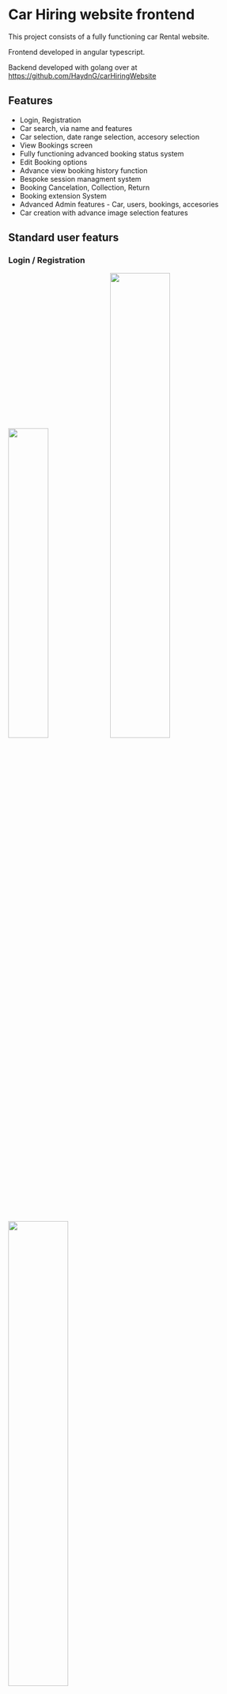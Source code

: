 # Car Hiring website frontend

This project consists of a fully functioning car Rental website.

Frontend developed in angular typescript.

Backend developed with golang over at https://github.com/HaydnG/carHiringWebsite

## Features

* Login, Registration
* Car search, via name and features
* Car selection, date range selection, accesory selection
* View Bookings screen
* Fully functioning advanced booking status system
* Edit Booking options
* Advance view booking history function
* Bespoke session managment system
* Booking Cancelation, Collection, Return
* Booking extension System
* Advanced Admin features - Car, users, bookings, accesories
* Car creation with advance image selection features


## Standard user featurs

### Login / Registration

<img src="./readme%20src/registration.png" width="40%"> <img src="./readme%20src/login%202.png" width="49%"><img src="./readme%20src/login.png" width="49%">
 <img src="./readme%20src/User%20details.png" width="95%">
### Car Search

<div>
  <img src="./readme%20src/CarSearch.gif" width="95%">
</div>

### Car Page
<div>
  <img src="./readme%20src/car%20page.png" width="48.77%">
  <img src="./readme%20src/car%20page%202.png" width="49%">
</div>

### Place Booking
<div>
  <img src="./readme%20src/create%20booking.png" width="45%">
  <img src="./readme%20src/make%20booking%20payment.png" width="53%">
</div>

### Extend Booking
<div>
  <img src="./readme%20src/extend%20booking.gif" width="33%">
  <img src="./readme%20src/extend%20booking%202.png" width="32%"> 
  <img src="./readme%20src/extend%20booking%203.png" width="32%"> 
</div>

### Booking Details
<img src="./readme%20src/booking%20details.png" width="45%">

### View My Bookings
<div>
  <img src="./readme%20src/View%20my%20bookings.png" width="51%">
  <img src="./readme%20src/View%20my%20bookings%202.png" width="47%"> 
</div>
<img src="./readme%20src/View%20my%20bookings%203.png" width="95%">

### View My Bookings
<div>
  <img src="./readme%20src/View%20my%20bookings.png" width="51%">
  <img src="./readme%20src/View%20my%20bookings%202.png" width="47%"> 
</div>
<img src="./readme%20src/View%20my%20bookings%203.png" width="95%">

### Booking History
<img src="./readme%20src/booking%20history.png" width="95%">
<img src="./readme%20src/booking%20history%202.png" width="95%">
<img src="./readme%20src/booking%20history%203.png" width="95%">

### Edit/ Cancel Booking
<div>
  <img src="./readme%20src/edit%20booking.png" width="49%">
  <img src="./readme%20src/cancel%20booking.png" width="49%"> 
</div>

## Admin User Features
<img src="./readme%20src/admin%20panel.png" width="95%">

### Admin Bookings Page
<img src="./readme%20src/admin%20bookings%20page.gif" width="95%">

### Admin View Single Booking
<img src="./readme%20src/admin%20view%20booking.png" width="95%">
<div>
  <img src="./readme%20src/admin%20view%20booking%202.png" width="49%"> 
  <img src="./readme%20src/admin%20view%20booking%203.png" width="49%"> 
</div>

### Admin View Cars
<img src="./readme%20src/admin%20view%20cars.png" width="95%">

### Admin Create/Edit Car
<div>
  <img src="./readme%20src/admin%20create%20car.gif" width="49%">
  <img src="./readme%20src/admin%20edit%20car.gif" width="49%">
</div>





## Running and building project

### With backend

If using with the backend, the '-buildall' argument can be past to the server to build the frontend into the correct location for the backend golang server.

### Development server

Run `ng serve` for a dev server. Navigate to `http://localhost:4200/`. The app will automatically reload if you change any of the source files.

### Build

Run `ng build` to build the project. The build artifacts will be stored in the `dist/` directory. Use the `--prod` flag for a production build.

